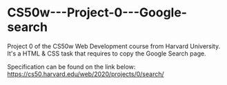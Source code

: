 # CS50w---Project-0---Google-search

Project 0 of the CS50w Web Development course from Harvard University. It's a HTML & CSS task that requires to copy the Google Search page.

Specification can be found on the link below:
https://cs50.harvard.edu/web/2020/projects/0/search/